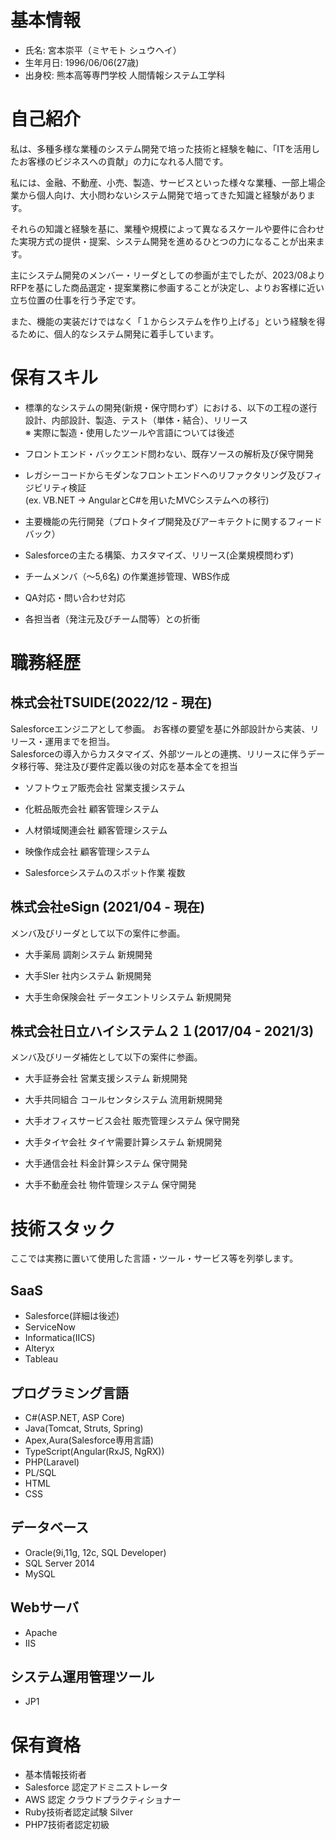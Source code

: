
# 基本情報
- 氏名: 宮本崇平（ミヤモト シュウヘイ）
- 生年月日: 1996/06/06(27歳)
- 出身校: 熊本高等専門学校 人間情報システム工学科

# 自己紹介

私は、多種多様な業種のシステム開発で培った技術と経験を軸に、「ITを活用したお客様のビジネスへの貢献」の力になれる人間です。  

私には、金融、不動産、小売、製造、サービスといった様々な業種、一部上場企業から個人向け、大小問わないシステム開発で培ってきた知識と経験があります。  

それらの知識と経験を基に、業種や規模によって異なるスケールや要件に合わせた実現方式の提供・提案、システム開発を進めるひとつの力になることが出来ます。

主にシステム開発のメンバー・リーダとしての参画が主でしたが、2023/08よりRFPを基にした商品選定・提案業務に参画することが決定し、よりお客様に近い立ち位置の仕事を行う予定です。  

また、機能の実装だけではなく「１からシステムを作り上げる」という経験を得るために、個人的なシステム開発に着手しています。

# 保有スキル

- 標準的なシステムの開発(新規・保守問わず）における、以下の工程の遂行  
設計、内部設計、製造、テスト（単体・結合）、リリース  
  ※ 実際に製造・使用したツールや言語については後述

- フロントエンド・バックエンド問わない、既存ソースの解析及び保守開発

- レガシーコードからモダンなフロントエンドへのリファクタリング及びフィジビリティ検証  
  (ex. VB.NET -> AngularとC#を用いたMVCシステムへの移行)

- 主要機能の先行開発（プロトタイプ開発及びアーキテクトに関するフィードバック）

- Salesforceの主たる構築、カスタマイズ、リリース(企業規模問わず)

- チームメンバ（～5,6名) の作業進捗管理、WBS作成

- QA対応・問い合わせ対応

- 各担当者（発注元及びチーム間等）との折衝

# 職務経歴

## 株式会社TSUIDE(2022/12 - 現在)

Salesforceエンジニアとして参画。
お客様の要望を基に外部設計から実装、リリース・運用までを担当。  
Salesforceの導入からカスタマイズ、外部ツールとの連携、リリースに伴うデータ移行等、発注及び要件定義以後の対応を基本全てを担当

- ソフトウェア販売会社 営業支援システム

- 化粧品販売会社 顧客管理システム

- 人材領域関連会社 顧客管理システム

- 映像作成会社 顧客管理システム

- Salesforceシステムのスポット作業 複数

## 株式会社eSign (2021/04 - 現在)
メンバ及びリーダとして以下の案件に参画。

- 大手薬局 調剤システム 新規開発

- 大手SIer 社内システム 新規開発

- 大手生命保険会社 データエントリシステム 新規開発

## 株式会社日立ハイシステム２１(2017/04 - 2021/3)
メンバ及びリーダ補佐として以下の案件に参画。

- 大手証券会社 営業支援システム 新規開発

- 大手共同組合 コールセンタシステム 流用新規開発

- 大手オフィスサービス会社 販売管理システム 保守開発

- 大手タイヤ会社 タイヤ需要計算システム 新規開発

- 大手通信会社 料金計算システム 保守開発

- 大手不動産会社 物件管理システム 保守開発

# 技術スタック
ここでは実務に置いて使用した言語・ツール・サービス等を列挙します。

## SaaS
- Salesforce(詳細は後述)
- ServiceNow
- Informatica(IICS)
- Alteryx
- Tableau

## プログラミング言語
- C#(ASP.NET, ASP Core)
- Java(Tomcat, Struts, Spring)
- Apex,Aura(Salesforce専用言語)
- TypeScript(Angular(RxJS, NgRX))
- PHP(Laravel)
- PL/SQL
- HTML
- CSS

## データベース
- Oracle(9i,11g, 12c, SQL Developer)
- SQL Server 2014
- MySQL

## Webサーバ
- Apache
- IIS

## システム運用管理ツール
- JP1


# 保有資格
- 基本情報技術者
- Salesforce 認定アドミニストレータ
- AWS 認定 クラウドプラクティショナー
- Ruby技術者認定試験 Silver
- PHP7技術者認定初級
